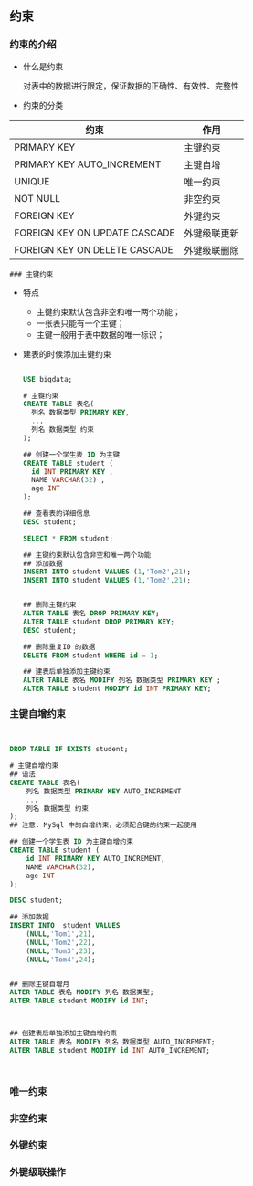  ## 约束

### 约束的介绍



- 什么是约束

  对表中的数据进行限定，保证数据的正确性、有效性、完整性

  

- 约束的分类

| 约束                          | 作用         |
| ----------------------------- | ------------ |
| PRIMARY KEY                   | 主键约束     |
| PRIMARY KEY AUTO_INCREMENT    | 主键自增     |
| UNIQUE                        | 唯一约束     |
| NOT NULL                      | 非空约束     |
| FOREIGN KEY                   | 外键约束     |
| FOREIGN KEY ON UPDATE CASCADE | 外键级联更新 |
| FOREIGN KEY ON DELETE CASCADE | 外键级联删除 |



	### 主键约束

- 特点

  - 主键约束默认包含非空和唯一两个功能；
  - 一张表只能有一个主键；
  - 主键一般用于表中数据的唯一标识；

- 建表的时候添加主键约束

  ``` sql
  
  USE bigdata;
  
  # 主键约束
  CREATE TABLE 表名(
  	列名 数据类型 PRIMARY KEY,
  	...
  	列名 数据类型 约束
  );
  
  ## 创建一个学生表 ID 为主键
  CREATE TABLE student (
  	id INT PRIMARY KEY ,
  	NAME VARCHAR(32) ,
  	age INT
  );
  
  ## 查看表的详细信息
  DESC student;
  
  SELECT * FROM student;
  
  ## 主键约束默认包含非空和唯一两个功能
  ## 添加数据
  INSERT INTO student VALUES (1,'Tom2',21);
  INSERT INTO student VALUES (1,'Tom2',21);
  
  
  ## 删除主键约束
  ALTER TABLE 表名 DROP PRIMARY KEY;
  ALTER TABLE student DROP PRIMARY KEY;
  DESC student;
  
  ## 删除重复ID 的数据
  DELETE FROM student WHERE id = 1;
  
  ## 建表后单独添加主键约束
  ALTER TABLE 表名 MODIFY 列名 数据类型 PRIMARY KEY ;
  ALTER TABLE student MODIFY id INT PRIMARY KEY;
  
  
  ```

  

### 主键自增约束

``` sql


DROP TABLE IF EXISTS student;

# 主键自增约束
## 语法
CREATE TABLE 表名(
	列名 数据类型 PRIMARY KEY AUTO_INCREMENT
	...
	列名 数据类型 约束
);
## 注意: MySql 中的自增约束，必须配合键的约束一起使用

## 创建一个学生表 ID 为主键自增约束
CREATE TABLE student (
	id INT PRIMARY KEY AUTO_INCREMENT,
	NAME VARCHAR(32),
	age INT
);

DESC student;

## 添加数据
INSERT INTO  student VALUES 
	(NULL,'Tom1',21),
	(NULL,'Tom2',22),
	(NULL,'Tom3',23),
	(NULL,'Tom4',24);


## 删除主键自增月
ALTER TABLE 表名 MODIFY 列名 数据类型;
ALTER TABLE student MODIFY id INT;



## 创建表后单独添加主键自增约束
ALTER TABLE 表名 MODIFY 列名 数据类型 AUTO_INCREMENT;
ALTER TABLE student MODIFY id INT AUTO_INCREMENT;




```







### 唯一约束



### 非空约束





### 外键约束





### 外键级联操作













